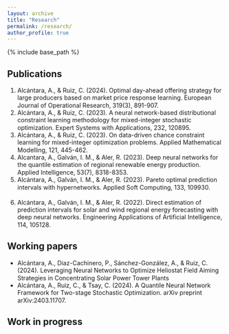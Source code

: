 ```yaml
---
layout: archive
title: "Research"
permalink: /research/
author_profile: true
---
```


{% include base_path %}

## Publications

1. Alcántara, A., & Ruiz, C. (2024). Optimal day-ahead offering strategy for large producers based on market price response learning. European Journal of Operational Research, 319(3), 891-907. [<img src="https://raw.githubusercontent.com/FortAwesome/Font-Awesome/6.x/svgs/solid/book.svg" width="15" height="15">](https://doi.org/10.1016/j.ejor.2024.06.038)
2. Alcántara, A., & Ruiz, C. (2023). A neural network-based distributional constraint learning methodology for mixed-integer stochastic optimization. Expert Systems with Applications, 232, 120895. [<img src="https://raw.githubusercontent.com/FortAwesome/Font-Awesome/6.x/svgs/solid/book.svg" width="15" height="15">](https://doi.org/10.1016/j.eswa.2023.120895) [<img src="https://raw.githubusercontent.com/FortAwesome/Font-Awesome/6.x/svgs/brands/github.svg" width="15" height="15">](https://github.com/antonioalcantaramata/DistCL)
3. Alcántara, A., & Ruiz, C. (2023). On data-driven chance constraint learning for mixed-integer optimization problems. Applied Mathematical Modelling, 121, 445-462. [<img src="https://raw.githubusercontent.com/FortAwesome/Font-Awesome/6.x/svgs/solid/book.svg" width="15" height="15">](https://doi.org/10.1016/j.apm.2023.04.032) [<img src="https://raw.githubusercontent.com/FortAwesome/Font-Awesome/6.x/svgs/brands/github.svg" width="15" height="15">](https://github.com/antonioalcantaramata/ccl_tool)
4. Alcantara, A., Galván, I. M., & Aler, R. (2023). Deep neural networks for the quantile estimation of regional renewable energy production. Applied Intelligence, 53(7), 8318-8353. [<img src="https://raw.githubusercontent.com/FortAwesome/Font-Awesome/6.x/svgs/solid/book.svg" width="15" height="15">](https://doi.org/10.1007/s10489-022-03958-7) [<img src="https://raw.githubusercontent.com/FortAwesome/Font-Awesome/6.x/svgs/solid/file-pdf.svg" width="15" height="15">](https://github.com/antonioalcantaramata/antonioalcantaramata.github.io/raw/master/files/papers/dnn-quantile.pdf)
5. Alcántara, A., Galván, I. M., & Aler, R. (2023). Pareto optimal prediction intervals with hypernetworks. Applied Soft Computing, 133, 109930. [<img src="https://raw.githubusercontent.com/FortAwesome/Font-Awesome/6.x/svgs/solid/book.svg" width="15" height="15">](https://doi.org/10.1016/j.asoc.2022.109930) [<img src="https://raw.githubusercontent.com/FortAwesome/Font-Awesome/6.x/svgs/brands/github.svg" width="15" height="15">](https://github.com/antonioalcantaramata/POPI-HN)
6. Alcántara, A., Galván, I. M., & Aler, R. (2022). Direct estimation of prediction intervals for solar and wind regional energy forecasting with deep neural networks. Engineering Applications of Artificial Intelligence, 114, 105128. [<img src="https://raw.githubusercontent.com/FortAwesome/Font-Awesome/6.x/svgs/solid/book.svg" width="15" height="15">](https://doi.org/10.1016/j.engappai.2022.105128) [<img src="https://raw.githubusercontent.com/FortAwesome/Font-Awesome/6.x/svgs/solid/file-pdf.svg" width="15" height="15">](https://github.com/antonioalcantaramata/antonioalcantaramata.github.io/raw/master/files/papers/direct-pi-nn.pdf)
   


## Working papers

 * Alcántara, A., Diaz-Cachinero, P., Sánchez-González, A., & Ruiz, C. (2024). Leveraging Neural Networks to Optimize Heliostat Field Aiming Strategies in Concentrating Solar Power Tower Plants [<img src="https://raw.githubusercontent.com/FortAwesome/Font-Awesome/6.x/svgs/solid/book.svg" width="15" height="15">](https://arxiv.org/abs/2412.16995)
 * Alcántara, A., Ruiz, C., & Tsay, C. (2024). A Quantile Neural Network Framework for Two-stage Stochastic Optimization. arXiv preprint arXiv:2403.11707. [<img src="https://raw.githubusercontent.com/FortAwesome/Font-Awesome/6.x/svgs/solid/book.svg" width="15" height="15">](https://arxiv.org/abs/2403.11707)

## Work in progress



